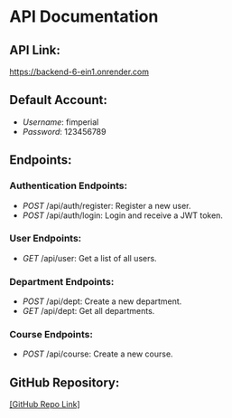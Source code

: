 # API Documentation

## API Link:
https://backend-6-ein1.onrender.com

## Default Account:
- *Username*: fimperial
- *Password*: 123456789

## Endpoints:
### Authentication Endpoints:
- *POST* /api/auth/register: Register a new user.
- *POST* /api/auth/login: Login and receive a JWT token.

### User Endpoints:
- *GET* /api/user: Get a list of all users.

### Department Endpoints:
- *POST* /api/dept: Create a new department.
- *GET* /api/dept: Get all departments.

### Course Endpoints:
- *POST* /api/course: Create a new course.

## GitHub Repository:
[[GitHub Repo Link]](https://github.com/deanpogi1/backend.git)
